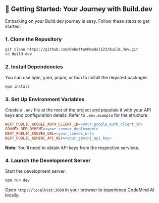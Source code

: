 ## 🚀 Getting Started: Your Journey with Build.dev

Embarking on your Build.dev journey is easy. Follow these steps to get started:

### 1. **Clone the Repository**

```bash
git clone https://github.com/DebottamMandal123/Build.dev.git
cd Build.dev
```

### 2. **Install Dependencies**

You can use npm, yarn, pnpm, or bun to install the required packages:

```bash
npm install
```

### 3. **Set Up Environment Variables**

Create a `.env` file at the root of the project and populate it with your API keys and configuration details. Refer to `.env.example` for the structure.

```ini
NEXT_PUBLIC_GOOGLE_AUTH_CLIENT_ID=<your_google_auth_client_id>
CONVEX_DEPLOYMENT=<your_convex_deployment>
NEXT_PUBLIC_CONVEX_URL=<your_convex_url>
NEXT_PUBLIC_GEMINI_API_KEY=<your_gemini_api_key>
```

**Note**: You'll need to obtain API keys from the respective services.

### 4. **Launch the Development Server**

Start the development server:

```bash
npm run dev
```

Open `http://localhost:3000` in your browser to experience CodeMind AI locally.
